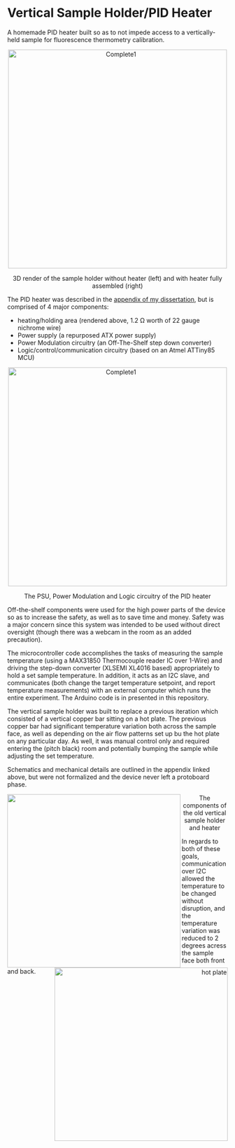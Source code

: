 # Vertical Sample Holder/PID Heater
A homemade PID heater built so as to not impede access to a vertically-held sample for fluorescence thermometry calibration.

<p align="center">
  <img src="https://github.com/Swicano/swicano.github.io/blob/master/images/VertSampHoldPID/VSH-rend5.png" alt="Complete1" align="center" width="500" />
  <p align="center"> 3D render of the sample holder without heater (left) and with heater fully assembled (right)  </p>
</p>


The PID heater was described in the [appendix of my dissertation](https://github.com/Swicano/swicano.github.io/blob/master/images/VertSampHoldPID/DissertAppendixB2.pdf), but is comprised of 4 major components:
* heating/holding area (rendered above, 1.2 <span>&#8486;</span> worth of 22 gauge nichrome wire)
* Power supply (a repurposed ATX power supply)
* Power Modulation circuitry (an Off-The-Shelf step down converter)
* Logic/control/communication circuitry (based on an Atmel ATTiny85 MCU)

<p align="center">
  <img src="https://raw.githubusercontent.com/Swicano/swicano.github.io/master/images/VertSampHoldPID/IMG_20190618_130202.jpg" alt="Complete1" align="center" width="500" />
  <p align="center"> The PSU, Power Modulation and Logic circuitry of the PID heater </p>
</p>

Off-the-shelf components were used for the high power parts of the device so as to increase the safety, as well as to save time and money. Safety was a major concern since this system was intended to be used without direct oversight (though there was a webcam in the room as an added precaution).

The microcontroller code accomplishes the tasks of measuring the sample temperature (using a MAX31850 Thermocouple reader IC over 1-Wire) and driving the step-down converter (XLSEMI XL4016 based) appropriately to hold a set sample temperature. In addition, it acts as an I2C slave, and communicates (both change the target temperature setpoint, and report temperature measurements) with an external computer which runs the entire experiment. The Arduino code is in presented in this repository. 

The vertical sample holder was built to replace a previous iteration which consisted of a vertical copper bar sitting on a hot plate. The previous copper bar had significant temperature variation both across the sample face, as well as depending on the air flow patterns set up bu the hot plate on any particular day. As well, it was manual control only and required entering the (pitch black) room and potentially bumping the sample while adjusting the set temperature.

Schematics and mechanical details are outlined in the appendix linked above, but were not formalized and the device never left a protoboard phase.

<p align="center">
    <p align="left"><img src="https://raw.githubusercontent.com/Swicano/swicano.github.io/master/images/VertSampHoldPID/20141020_210743.jpg" align="left" height="396"/></p>
    <p align="right"><img src="https://raw.githubusercontent.com/Swicano/swicano.github.io/master/images/VertSampHoldPID/20150108_123323.jpg" alt="hot plate" align="right" height="396"/></p>

<p align="center"> The components of the old vertical sample holder and heater</p>
</p>

In regards to both of these goals, communication over I2C allowed the temperature to be changed without disruption, and the temperature variation was reduced to 2 degrees acress the sample face both front and back. 
